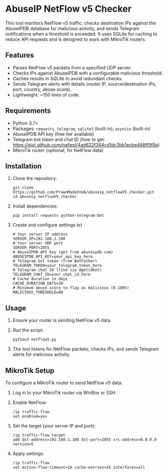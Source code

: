 # AbuseIP NetFlow v5 Checker

This tool monitors NetFlow v5 traffic, checks destination IPs against the AbuseIPDB database for malicious activity, and sends Telegram notifications when a threshold is exceeded. It uses SQLite for caching to reduce API requests and is designed to work with MikroTik routers.

## Features
- Parses NetFlow v5 packets from a specified UDP server.
- Checks IPs against AbuseIPDB with a configurable malicious threshold.
- Caches results in SQLite to avoid redundant checks.
- Sends Telegram alerts with details (router IP, source/destination IPs, port, country, abuse score).
- Lightweight: ~150 lines of code.

## Requirements
- Python 3.7+
- Packages: `requests`, `telegram`, `sqlite3` (built-in), `asyncio` (built-in)
- AbuseIPDB API key (free tier available)
- Telegram bot token and chat ID (how to get: https://gist.github.com/nafiesl/4ad622f344cd1dc3bb1ecbe468ff9f8a)
- MikroTik router (optional, for NetFlow data)

## Installation
1. Clone the repository:
   ```
   git clone https://github.com/PrawnMadeInUA/abuseip_netflowV5_checker.git
   cd abuseip_netflowV5_checker
   ```
   
3. Install dependencies:
   ```
   pip install requests python-telegram-bot
   ```
   
4. Create and configure settings.txt
   ```
   # Your server IP address
   SERVER_IP=192.168.1.100
   # Your server UDP port
   SERVER_PORT=2055
   # AbuseIPDB API key (get from abuseipdb.com)
   ABUSEIPDB_API_KEY=your_api_key_here
   # Telegram bot token (from BotFather)
   TELEGRAM_TOKEN=your_telegram_token_here
   # Telegram chat ID (find via @getidbot)
   TELEGRAM_CHAT_ID=your_chat_id_here
   # Cache duration in days
   CACHE_DURATION_DAYS=30
   # Minimum abuse score to flag as malicious (0-100%)
   MALICIOUS_THRESHOLD=80
   ```

## Usage
1. Ensure your router is sending NetFlow v5 data.

2. Run the script:
   ```
   python3 netflow5.py
   ```

3. The tool listens for NetFlow packets, checks IPs, and sends Telegram alerts for malicious activity.

## MikroTik Setup
To configure a MikroTik router to send NetFlow v5 data:
1. Log in to your MikroTik router via WinBox or SSH.

2. Enable NetFlow:
   ```
   /ip traffic-flow
   set enabled=yes
   ```

3. Set the target (your server IP and port):
   ```
   /ip traffic-flow target
   add dst-address=192.168.1.100 dst-port=2055 src-address=0.0.0.0 version=5
   ```

4. Apply settings:
   ```
   /ip traffic-flow
   set active-flow-timeout=1m cache-entries=1k interfaces=all
   ```


